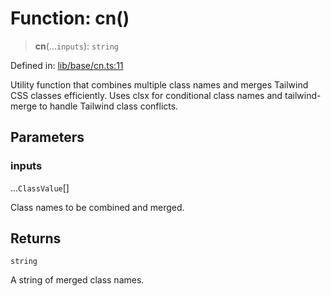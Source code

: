 # Function: cn()

> **cn**(...`inputs`): `string`

Defined in: [lib/base/cn.ts:11](https://github.com/aldesgroup/goaldn/blob/b43e92ae42dcd6febc9c2c8f0742ef8c669d44f6/lib/base/cn.ts#L11)

Utility function that combines multiple class names and merges Tailwind CSS classes efficiently.
Uses clsx for conditional class names and tailwind-merge to handle Tailwind class conflicts.

## Parameters

### inputs

...`ClassValue`[]

Class names to be combined and merged.

## Returns

`string`

A string of merged class names.
